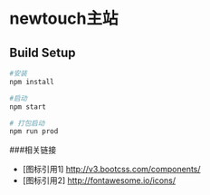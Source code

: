 # newtouch主站

## Build Setup

``` bash
#安装
npm install

#启动
npm start

# 打包启动
npm run prod
```
###相关链接
* [图标引用1]   <http://v3.bootcss.com/components/>
* [图标引用2]   <http://fontawesome.io/icons/>
